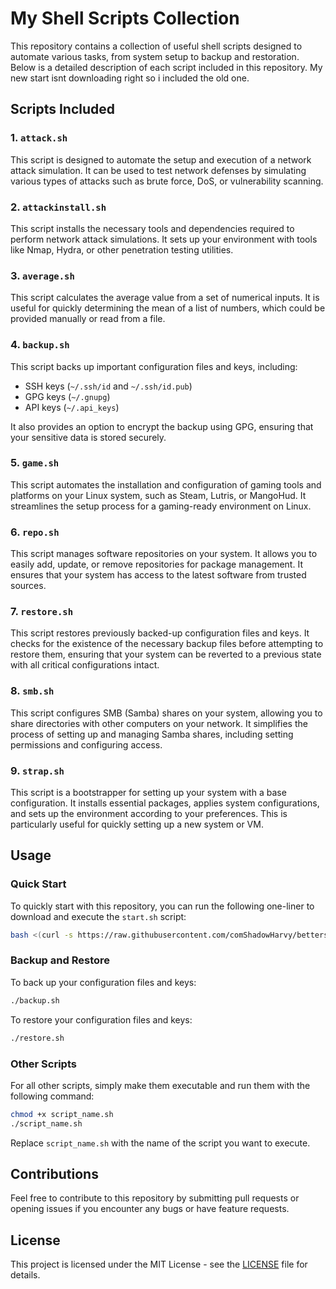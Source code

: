 
# My Shell Scripts Collection

This repository contains a collection of useful shell scripts designed to automate various tasks, from system setup to backup and restoration. Below is a detailed description of each script included in this repository.
My new start isnt downloading right so i included the old one.

## Scripts Included

### 1. `attack.sh`
This script is designed to automate the setup and execution of a network attack simulation. It can be used to test network defenses by simulating various types of attacks such as brute force, DoS, or vulnerability scanning.

### 2. `attackinstall.sh`
This script installs the necessary tools and dependencies required to perform network attack simulations. It sets up your environment with tools like Nmap, Hydra, or other penetration testing utilities.

### 3. `average.sh`
This script calculates the average value from a set of numerical inputs. It is useful for quickly determining the mean of a list of numbers, which could be provided manually or read from a file.

### 4. `backup.sh`
This script backs up important configuration files and keys, including:
- SSH keys (`~/.ssh/id` and `~/.ssh/id.pub`)
- GPG keys (`~/.gnupg`)
- API keys (`~/.api_keys`)

It also provides an option to encrypt the backup using GPG, ensuring that your sensitive data is stored securely.

### 5. `game.sh`
This script automates the installation and configuration of gaming tools and platforms on your Linux system, such as Steam, Lutris, or MangoHud. It streamlines the setup process for a gaming-ready environment on Linux.

### 6. `repo.sh`
This script manages software repositories on your system. It allows you to easily add, update, or remove repositories for package management. It ensures that your system has access to the latest software from trusted sources.

### 7. `restore.sh`
This script restores previously backed-up configuration files and keys. It checks for the existence of the necessary backup files before attempting to restore them, ensuring that your system can be reverted to a previous state with all critical configurations intact.

### 8. `smb.sh`
This script configures SMB (Samba) shares on your system, allowing you to share directories with other computers on your network. It simplifies the process of setting up and managing Samba shares, including setting permissions and configuring access.

### 9. `strap.sh`
This script is a bootstrapper for setting up your system with a base configuration. It installs essential packages, applies system configurations, and sets up the environment according to your preferences. This is particularly useful for quickly setting up a new system or VM.

## Usage

### Quick Start

To quickly start with this repository, you can run the following one-liner to download and execute the `start.sh` script:

```bash
bash <(curl -s https://raw.githubusercontent.com/comShadowHarvy/betterstrap/main/start.sh)
```

### Backup and Restore
To back up your configuration files and keys:
```bash
./backup.sh
```

To restore your configuration files and keys:
```bash
./restore.sh
```

### Other Scripts
For all other scripts, simply make them executable and run them with the following command:
```bash
chmod +x script_name.sh
./script_name.sh
```

Replace `script_name.sh` with the name of the script you want to execute.

## Contributions
Feel free to contribute to this repository by submitting pull requests or opening issues if you encounter any bugs or have feature requests.

## License
This project is licensed under the MIT License - see the [LICENSE](LICENSE) file for details.
